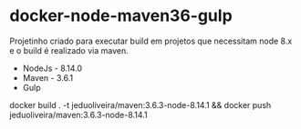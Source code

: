 docker-node-maven36-gulp
============

Projetinho criado para executar build em projetos que necessitam node 8.x e o build é realizado via maven.

* NodeJs - 8.14.0
* Maven - 3.6.1
* Gulp 

docker build . -t jeduoliveira/maven:3.6.3-node-8.14.1 && docker push  jeduoliveira/maven:3.6.3-node-8.14.1